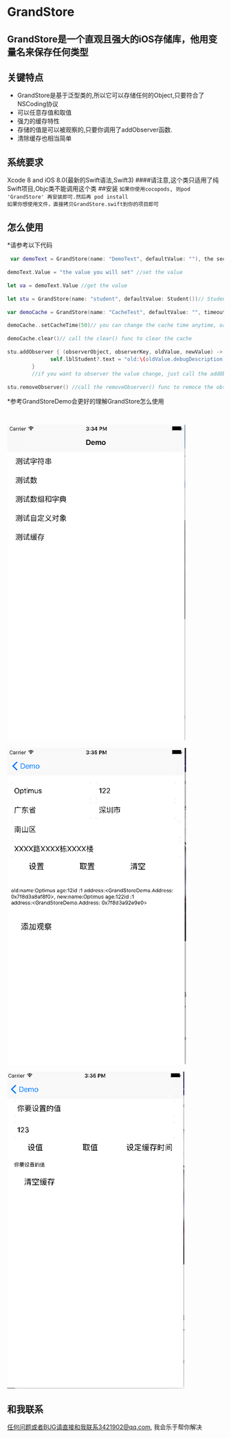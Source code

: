 
# GrandStore

## GrandStore是一个直观且强大的iOS存储库，他用变量名来保存任何类型

## 关键特点
* GrandStore是基于泛型类的,所以它可以存储任何的Object,只要符合了NSCoding协议
* 可以任意存值和取值
* 强力的缓存特性
* 存储的值是可以被观察的,只要你调用了addObserver函数.
* 清除缓存也相当简单

## 系统要求 

Xcode 8 and iOS 8.0(最新的Swift语法,Swift3)
####请注意,这个类只适用了纯Swift项目,Objc类不能调用这个类
##安装
`如果你使用cocopods, 则pod 'GrandStore' 再安装即可.然后再 pod install`
<br/>
`如果你想使用文件，直接拷贝GrandStore.swift到你的项目即可`
<br>


## 怎么使用
*请参考以下代码 
```swift
 var demoText = GrandStore(name: "DemoText", defaultValue: ""), the second para can not be nil, GrandStore must usr it to infer the type.
```
```swift
demoText.Value = "the value you will set" //set the value
```
```swift
let va = demoText.Value //get the value
```
```swift
let stu = GrandStore(name: "student", defaultValue: Student())// Student is a custom cass and it must confirm NSCoding protocal.The set and get process is the same as the DemoText 
```
```swift
var demoCache = GrandStore(name: "CacheTest", defaultValue: "", timeout: 10)//if you want set a value which can expire,just add the timeout para. cache time 
```
```swift
demoCache..setCacheTime(50)// you can change the cache time anytime, or you can set a current GrandStore to cache mode
```
```swift
demoCache.clear()// call the clear() func to clear the cache
```
```swift
stu.addObserver { (observerObject, observerKey, oldValue, newValue) -> Void in
              self.lblStudent?.text = "old:\(oldValue.debugDescription), new:\(newValue.debugDescription)"
        }
        //if you want to observer the value change, just call the addObserver func, and set the block callback
```
```swift
stu.removeObserver() //call the removeObserver() func to remoce the observer
```
*参考GrandStoreDemo会更好的理解GrandStore怎么使用

<br>

![add -DDEBUG location](https://raw.githubusercontent.com/DuckDeck/GrandStore/master/GrandStoreDemo/Resource/1.png)
<br>

![add -DDEBUG location](https://raw.githubusercontent.com/DuckDeck/GrandStore/master/GrandStoreDemo/Resource/2.png)
<br>

![add -DDEBUG location](https://raw.githubusercontent.com/DuckDeck/GrandStore/master/GrandStoreDemo/Resource/3.png)


## 和我联系
任何问题或者BUG请直接和我联系3421902@qq.com, 我会乐于帮你解决

